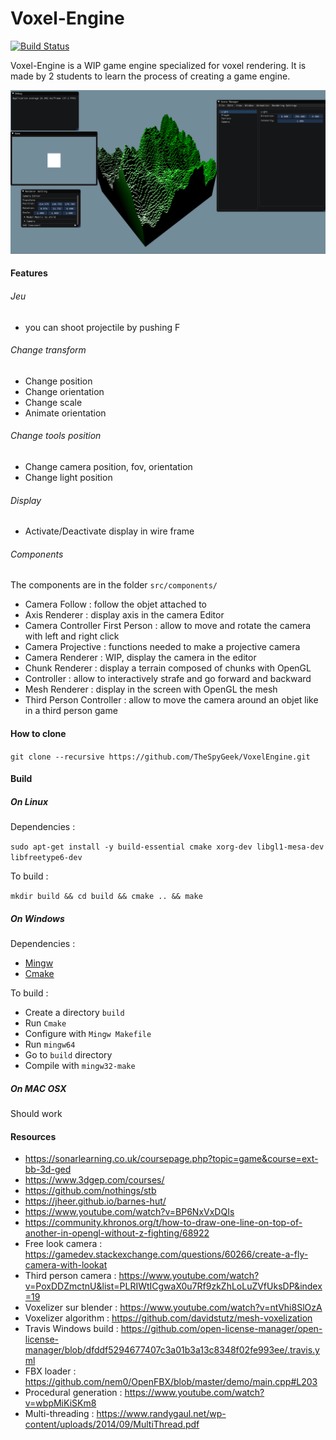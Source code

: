 # Voxel-Engine

[![Build Status](https://travis-ci.com/TheSpyGeek/VoxelEngine.svg?branch=master)](https://travis-ci.com/TheSpyGeek/VoxelEngine)

Voxel-Engine is a WIP game engine specialized for voxel rendering. It is made by 2 students to learn the process of creating a game engine.

![terrain_1](ressources/terrain_1.png)

#### Features

###### Jeu

* you can shoot projectile by pushing F

###### Change transform

* Change position
* Change orientation
* Change scale
* Animate orientation

###### Change tools position

* Change camera position, fov, orientation
* Change light position

###### Display

* Activate/Deactivate display in wire frame

###### Components 

The components are in the folder ```src/components/```

* Camera Follow : follow the objet attached to
* Axis Renderer : display axis in the camera Editor
* Camera Controller First Person : allow to move and rotate the camera with left and right click
* Camera Projective : functions needed to make a projective camera
* Camera Renderer : WIP, display the camera in the editor
* Chunk Renderer : display a terrain composed of chunks with OpenGL
* Controller : allow to interactively strafe and go forward and backward
* Mesh Renderer : display in the screen with OpenGL the mesh
* Third Person Controller : allow to move the camera around an objet like in a third person game

#### How to clone

```git clone --recursive https://github.com/TheSpyGeek/VoxelEngine.git```

#### Build

##### On Linux

Dependencies :

```sudo apt-get install -y build-essential cmake xorg-dev libgl1-mesa-dev libfreetype6-dev```

To build :

```mkdir build && cd build && cmake .. && make```

##### On Windows

Dependencies :

* [Mingw](https://sourceforge.net/projects/mingw-w64/)
* [Cmake](https://cmake.org/download/)

To build :

* Create a directory ```build```
* Run ```Cmake```
* Configure with ```Mingw Makefile```
* Run ```mingw64```
* Go to ```build``` directory
* Compile with ```mingw32-make```

##### On MAC OSX

Should work

#### Resources

* https://sonarlearning.co.uk/coursepage.php?topic=game&course=ext-bb-3d-ged
* https://www.3dgep.com/courses/
* https://github.com/nothings/stb
* https://jheer.github.io/barnes-hut/
* https://www.youtube.com/watch?v=BP6NxVxDQIs
* https://community.khronos.org/t/how-to-draw-one-line-on-top-of-another-in-opengl-without-z-fighting/68922
* Free look camera : https://gamedev.stackexchange.com/questions/60266/create-a-fly-camera-with-lookat
* Third person camera : https://www.youtube.com/watch?v=PoxDDZmctnU&list=PLRIWtICgwaX0u7Rf9zkZhLoLuZVfUksDP&index=19
* Voxelizer sur blender : https://www.youtube.com/watch?v=ntVhi8SlOzA
* Voxelizer algorithm : https://github.com/davidstutz/mesh-voxelization
* Travis Windows build : https://github.com/open-license-manager/open-license-manager/blob/dfddf5294677407c3a01b3a13c8348f02fe993ee/.travis.yml
* FBX loader : https://github.com/nem0/OpenFBX/blob/master/demo/main.cpp#L203
* Procedural generation : https://www.youtube.com/watch?v=wbpMiKiSKm8
* Multi-threading : https://www.randygaul.net/wp-content/uploads/2014/09/MultiThread.pdf

